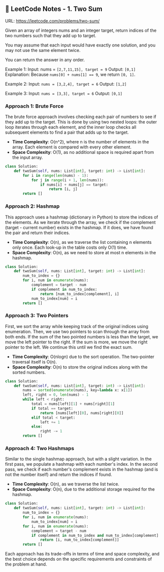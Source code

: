 ## 🚀 LeetCode Notes - 1. Two Sum

URL: https://leetcode.com/problems/two-sum/

Given an array of integers nums and an integer target, return indices of the two numbers such that they add up to target.

You may assume that each input would have exactly one solution, and you may not use the same element twice.

You can return the answer in any order.

Example 1:
Input: nums = `[2,7,11,15], target = 9`
Output: `[0,1]`
Explanation: Because `nums[0] + nums[1] == 9`, we return `[0, 1]`.

Example 2:
Input: `nums = [3,2,4], target = 6`
Output: `[1,2]`

Example 3:
Input: `nums = [3,3], target = 6`
Output: `[0,1]`

### Approach 1: Brute Force
The brute force approach involves checking each pair of numbers to see if they add up to the target. This is done by using two nested loops: the outer loop iterates through each element, and the inner loop checks all subsequent elements to find a pair that adds up to the target.

- **Time Complexity**: O(n^2), where n is the number of elements in the array. Each element is compared with every other element.
- **Space Complexity**: O(1), as no additional space is required apart from the input array.

```python
class Solution:
    def twoSum(self, nums: List[int], target: int) -> List[int]:
        for i in range(len(nums) - 1):
            for j in range(i + 1, len(nums)):
                if nums[i] + nums[j] == target:
                    return [i, j]
        return []
```

### Approach 2: Hashmap
This approach uses a hashmap (dictionary in Python) to store the indices of the elements. As we iterate through the array, we check if the complement (target - current number) exists in the hashmap. If it does, we have found the pair and return their indices.

- **Time Complexity**: O(n), as we traverse the list containing n elements only once. Each look-up in the table costs only O(1) time.
- **Space Complexity**: O(n), as we need to store at most n elements in the hashmap.

```python
class Solution:
    def twoSum(self, nums: List[int], target: int) -> List[int]:
        num_to_index = {}
        for i, num in enumerate(nums):
            complement = target - num
            if complement in num_to_index:
                return [num_to_index[complement], i]
            num_to_index[num] = i
        return []
```

### Approach 3: Two Pointers
First, we sort the array while keeping track of the original indices using enumeration. Then, we use two pointers to scan through the array from both ends. If the sum of the two pointed numbers is less than the target, we move the left pointer to the right. If the sum is more, we move the right pointer to the left. We continue this until we find the exact sum.

- **Time Complexity**: O(nlogn) due to the sort operation. The two-pointer traversal itself is O(n).
- **Space Complexity**: O(n) to store the original indices along with the sorted numbers.

```python
class Solution:
    def twoSum(self, nums: List[int], target: int) -> List[int]:
        nums = sorted(enumerate(nums), key=lambda x: x[1])
        left, right = 0, len(nums) - 1
        while left < right:
            total = nums[left][1] + nums[right][1]
            if total == target:
                return [nums[left][0], nums[right][0]]
            elif total < target:
                left += 1
            else:
                right -= 1
        return []
```

### Approach 4: Two Hashmaps
Similar to the single hashmap approach, but with a slight variation. In the first pass, we populate a hashmap with each number's index. In the second pass, we check if each number's complement exists in the hashmap (and is not the number itself) and return the indices if found.

- **Time Complexity**: O(n), as we traverse the list twice.
- **Space Complexity**: O(n), due to the additional storage required for the hashmap.

```python
class Solution:
    def twoSum(self, nums: List[int], target: int) -> List[int]:
        num_to_index = {}
        for i, num in enumerate(nums):
            num_to_index[num] = i
        for i, num in enumerate(nums):
            complement = target - num
            if complement in num_to_index and num_to_index[complement] != i:
                return [i, num_to_index[complement]]
        return []
```

Each approach has its trade-offs in terms of time and space complexity, and the best choice depends on the specific requirements and constraints of the problem at hand.